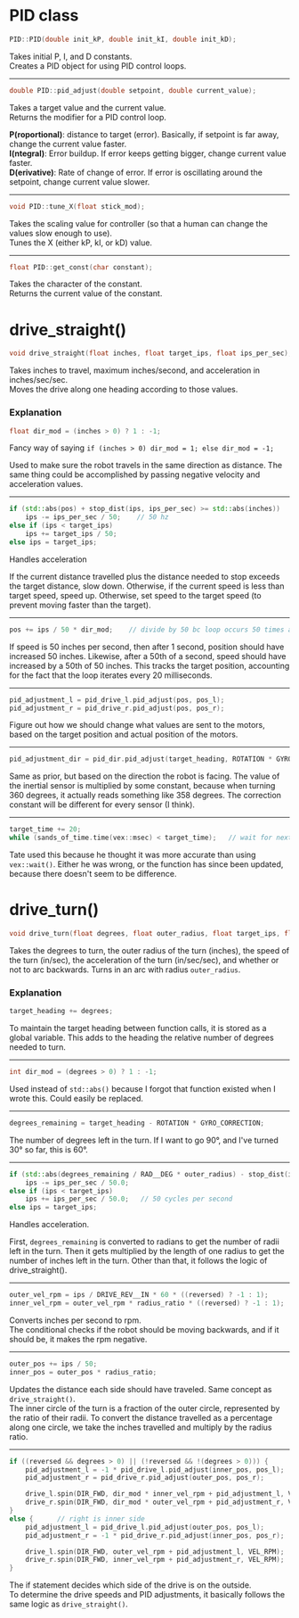 # PID class

```cpp
PID::PID(double init_kP, double init_kI, double init_kD);
```

Takes initial P, I, and D constants.  
Creates a PID object for using PID control loops.

---

```cpp
double PID::pid_adjust(double setpoint, double current_value);
```

Takes a target value and the current value.  
Returns the modifier for a PID control loop.

**P(roportional)**: distance to target (error). Basically, if setpoint is far away, change the current value faster.  
**I(ntegral)**: Error buildup. If error keeps getting bigger, change current value faster.  
**D(erivative)**: Rate of change of error. If error is oscillating around the setpoint, change current value slower.

---

```cpp
void PID::tune_X(float stick_mod);
```

Takes the scaling value for controller (so that a human can change the values slow enough to use).  
Tunes the X (either kP, kI, or kD) value.

---

```cpp
float PID::get_const(char constant);
```

Takes the character of the constant.  
Returns the current value of the constant.

# drive_straight()

```cpp
void drive_straight(float inches, float target_ips, float ips_per_sec);
```

Takes inches to travel, maximum inches/second, and acceleration in inches/sec/sec.  
Moves the drive along one heading according to those values.

### Explanation

```cpp
float dir_mod = (inches > 0) ? 1 : -1;
```

Fancy way of saying `if (inches > 0) dir_mod = 1; else dir_mod = -1;`

Used to make sure the robot travels in the same direction as distance. The same thing could be accomplished by passing negative velocity and acceleration values.

---

```cpp
if (std::abs(pos) + stop_dist(ips, ips_per_sec) >= std::abs(inches))
    ips -= ips_per_sec / 50;    // 50 hz
else if (ips < target_ips)
    ips += target_ips / 50;
else ips = target_ips;
```

Handles acceleration

If the current distance travelled plus the distance needed to stop exceeds the target distance, slow down. Otherwise, if the current speed is less than target speed, speed up. Otherwise, set speed to the target speed (to prevent moving faster than the target).

---

```cpp
pos += ips / 50 * dir_mod;    // divide by 50 bc loop occurs 50 times a second; dir_mod adjusts for fwd/bwd
```

If speed is 50 inches per second, then after 1 second, position should have increased 50 inches. Likewise, after a 50th of a second, speed should have increased by a 50th of 50 inches. This tracks the target position, accounting for the fact that the loop iterates every 20 milliseconds.

---

```cpp
pid_adjustment_l = pid_drive_l.pid_adjust(pos, pos_l);
pid_adjustment_r = pid_drive_r.pid_adjust(pos, pos_r);
```

Figure out how we should change what values are sent to the motors, based on the target position and actual position of the motors.

---

```cpp
pid_adjustment_dir = pid_dir.pid_adjust(target_heading, ROTATION * GYRO_CORRECTION);
```

Same as prior, but based on the direction the robot is facing. The value of the inertial sensor is multiplied by some constant, because when turning 360 degrees, it actually reads something like 358 degrees. The correction constant will be different for every sensor (I think).

---

```cpp
target_time += 20;
while (sands_of_time.time(vex::msec) < target_time);   // wait for next iteration;
```

Tate used this because he thought it was more accurate than using `vex::wait()`. Either he was wrong, or the function has since been updated, because there doesn't seem to be difference.

# drive_turn()

```cpp
void drive_turn(float degrees, float outer_radius, float target_ips, float ips_per_sec, bool reversed);
```

Takes the degrees to turn, the outer radius of the turn (inches), the speed of the turn (in/sec), the acceleration of the turn (in/sec/sec), and whether or not to arc backwards.
Turns in an arc with radius `outer_radius`.

### Explanation

```cpp
target_heading += degrees;
```

To maintain the target heading between function calls, it is stored as a global variable. This adds to the heading the relative number of degrees needed to turn.

---

```cpp
int dir_mod = (degrees > 0) ? 1 : -1;
```

Used instead of `std::abs()` because I forgot that function existed when I wrote this. Could easily be replaced.

---

```cpp
degrees_remaining = target_heading - ROTATION * GYRO_CORRECTION;
```

The number of degrees left in the turn. If I want to go 90°, and I've turned 30° so far, this is 60°.

---

```cpp
if (std::abs(degrees_remaining / RAD__DEG * outer_radius) - stop_dist(ips, ips_per_sec) <= 0)
    ips -= ips_per_sec / 50.0;
else if (ips < target_ips)
    ips += ips_per_sec / 50.0;   // 50 cycles per second
else ips = target_ips;
```

Handles acceleration.

First, `degrees_remaining` is converted to radians to get the number of radii left in the turn. Then it gets multiplied by the length of one radius to get the number of inches left in the turn. Other than that, it follows the logic of drive_straight().

---

```cpp
outer_vel_rpm = ips / DRIVE_REV__IN * 60 * ((reversed) ? -1 : 1);         // fixes the stupid thing;
inner_vel_rpm = outer_vel_rpm * radius_ratio * ((reversed) ? -1 : 1);     // try not to touch
```

Converts inches per second to rpm.  
The conditional checks if the robot should be moving backwards, and if it should be, it makes the rpm negative.

---

```cpp
outer_pos += ips / 50;
inner_pos = outer_pos * radius_ratio;
```

Updates the distance each side should have traveled. Same concept as `drive_straight()`.  
The inner circle of the turn is a fraction of the outer circle, represented by the ratio of their radii. To convert the distance travelled as a percentage along one circle, we take the inches travelled and multiply by the radius ratio.

---

```cpp
if ((reversed && degrees > 0) || (!reversed && !(degrees > 0))) {      // left is inner side
    pid_adjustment_l = -1 * pid_drive_l.pid_adjust(inner_pos, pos_l);
    pid_adjustment_r = pid_drive_r.pid_adjust(outer_pos, pos_r);

    drive_l.spin(DIR_FWD, dir_mod * inner_vel_rpm + pid_adjustment_l, VEL_RPM);
    drive_r.spin(DIR_FWD, dir_mod * outer_vel_rpm + pid_adjustment_r, VEL_RPM);
}
else {      // right is inner side
    pid_adjustment_l = pid_drive_l.pid_adjust(outer_pos, pos_l);
    pid_adjustment_r = -1 * pid_drive_r.pid_adjust(inner_pos, pos_r);

    drive_l.spin(DIR_FWD, outer_vel_rpm + pid_adjustment_l, VEL_RPM);
    drive_r.spin(DIR_FWD, inner_vel_rpm + pid_adjustment_r, VEL_RPM);
}
```

The if statement decides which side of the drive is on the outside.  
To determine the drive speeds and PID adjustments, it basically follows the same logic as `drive_straight()`.
